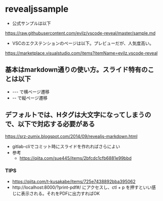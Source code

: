 # revealjssample

- 公式サンプルは以下

https://raw.githubusercontent.com/evilz/vscode-reveal/master/sample.md

- VSCのエクステンションのページは以下。プレビューだが、人気度高い。

https://marketplace.visualstudio.com/items?itemName=evilz.vscode-reveal

## 基本はmarkdown通りの使い方。スライド特有のことは以下

- --- で横ベージ遷移
- -- で縦ページ遷移

## デフォルトでは、Hタグは大文字になってしまうので、以下で対応する必要がある


<style type="text/css">
  .reveal h1,
  .reveal h2,
  .reveal h3,
  .reveal h4,
  .reveal h5,
  .reveal h6 {
    text-transform: none;
  }
</style>

https://srz-zumix.blogspot.com/2014/09/revealjs-markdown.html

- gitlab-cliでコミット時にスライドを作れればさらによい
- 参考
  - https://qiita.com/sue445/items/2bfcdc1cfb6881e99bbd


### TIPS

- https://qiita.com/t-kusakabe/items/725e7438892bba395062
- http://localhost:8000/?print-pdf#/ にアクセスし、ctl + p を押すといい感じに表示される。それをPDFに出力すればOK
